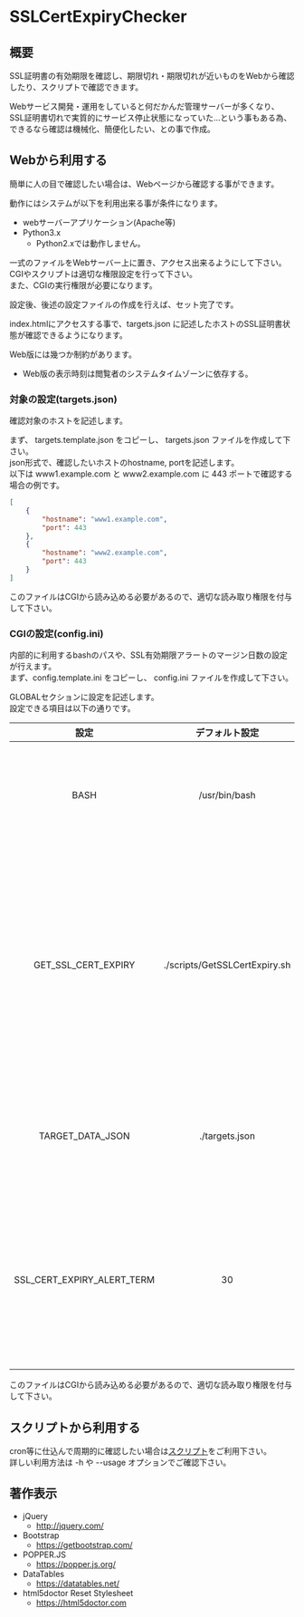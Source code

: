 # SSLCertExpiryChecker
## 概要
SSL証明書の有効期限を確認し、期限切れ・期限切れが近いものをWebから確認したり、スクリプトで確認できます。

Webサービス開発・運用をしていると何だかんだ管理サーバーが多くなり、  
SSL証明書切れで実質的にサービス停止状態になっていた…という事もある為、  
できるなら確認は機械化、簡便化したい、との事で作成。

## Webから利用する
簡単に人の目で確認したい場合は、Webページから確認する事ができます。

動作にはシステムが以下を利用出来る事が条件になります。

- webサーバーアプリケーション(Apache等)
- Python3.x
    - Python2.xでは動作しません。

一式のファイルをWebサーバー上に置き、アクセス出来るようにして下さい。  
CGIやスクリプトは適切な権限設定を行って下さい。  
また、CGIの実行権限が必要になります。

設定後、後述の設定ファイルの作成を行えば、セット完了です。

index.htmlにアクセスする事で、targets.json に記述したホストのSSL証明書状態が確認できるようになります。

Web版には幾つか制約があります。

- Web版の表示時刻は閲覧者のシステムタイムゾーンに依存する。

### 対象の設定(targets.json)
確認対象のホストを記述します。

まず、 targets.template.json をコピーし、 targets.json ファイルを作成して下さい。  
json形式で、確認したいホストのhostname, portを記述します。  
以下は www1.example.com と www2.example.com に 443 ポートで確認する場合の例です。

```json
[
    {
        "hostname": "www1.example.com",
        "port": 443
    },
    {
        "hostname": "www2.example.com",
        "port": 443
    }
]

```

このファイルはCGIから読み込める必要があるので、適切な読み取り権限を付与して下さい。

### CGIの設定(config.ini)
内部的に利用するbashのパスや、SSL有効期限アラートのマージン日数の設定が行えます。  
まず、config.template.ini をコピーし、 config.ini ファイルを作成して下さい。

GLOBALセクションに設定を記述します。  
設定できる項目は以下の通りです。

| 設定 | デフォルト設定 | 説明 |
|:---:|:---:|:---|
| BASH | /usr/bin/bash | CGI内で利用するbashのパスです。 |
| GET_SSL_CERT_EXPIRY | ./scripts/GetSSLCertExpiry.sh | CGI内で利用するスクリプトのパスです。変更する必要はありません。 |
| TARGET_DATA_JSON | ./targets.json | 対象を記述するjsonのパスです。 |
| SSL_CERT_EXPIRY_ALERT_TERM | 30 | SSL証明書の有効期限アラートを出すマージン期間です。 |

このファイルはCGIから読み込める必要があるので、適切な読み取り権限を付与して下さい。

## スクリプトから利用する
cron等に仕込んで周期的に確認したい場合は[スクリプト](tools/SSLCertExpiryChecker.sh)をご利用下さい。  
詳しい利用方法は -h や --usage オプションでご確認下さい。

## 著作表示
- jQuery
    - http://jquery.com/
- Bootstrap
    - https://getbootstrap.com/
- POPPER.JS
    - https://popper.js.org/
- DataTables
    - https://datatables.net/
- html5doctor Reset Stylesheet
    - https://html5doctor.com
